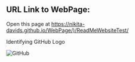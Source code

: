 ## URL Link to WebPage:
Open this page at <https://nikita-davids.github.io/WebPage/)/ReadMeWebsiteTest/>

 Identifying GitHub Logo

![GitHub](https://github.com/Nikita-Davids/WebPage/assets/101563505/645c7ce4-d1e7-467c-a9ff-c19775868db1)

